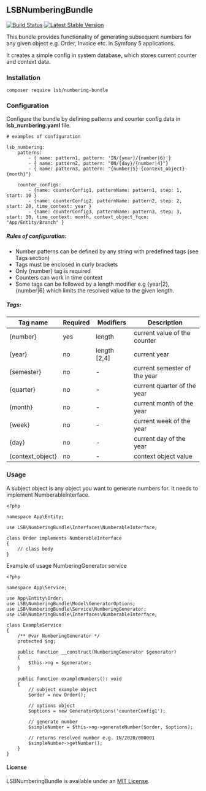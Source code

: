 LSBNumberingBundle
------------------

[![Build Status](https://travis-ci.com/LSBDataWeFeelIT/LSBNumberingBundle.svg?branch=master)](https://travis-ci.com/LSBDataWeFeelIT/LSBNumberingBundle) [![Latest Stable Version](https://poser.pugx.org/lsb/numbering-bundle/v/stable)](https://packagist.org/packages/lsb/numbering-bundle)

This bundle provides functionality of generating subsequent numbers for any given object e.g. Order, Invoice etc. in Symfony 5 applications.
 
It creates a simple config in system database, which stores current counter and context data.


### Installation

```
composer require lsb/numbering-bundle
```

### Configuration
Configure the bundle by defining patterns and counter config data in **lsb_numbering.yaml** file.
```
# examples of configuration

lsb_numbering:
    patterns:
        - { name: pattern1, pattern: 'IN/{year}/{number|6}'}
        - { name: pattern2, pattern: "ON/{day}/{number|4}"}
        - { name: pattern3, pattern: "{number|5}-{context_object}-{month}"}

    counter_configs:
        - {name: counterConfig1, patternName: pattern1, step: 1, start: 10 }
        - {name: counterConfig2, patternName: pattern2, step: 2, start: 20, time_context: year }
        - {name: counterConfig3, patternName: pattern3, step: 3, start: 30, time_context: month, context_object_fqcn: "App/Entity/Branch" }

```
##### Rules of configuration:
* Number patterns can be defined by any string with predefined tags (see Tags section)
* Tags must be enclosed in curly brackets
* Only {number} tag is required
* Counters can work in time context
* Some tags can be followed by a length modifier e.g {year|2}, {number|6} which limits the resolved value to the given length.


##### Tags:
| Tag name | Required | Modifiers | Description |
| ------------- | ------------- | ------------- | ------------ |
| {number}  | yes | length | current value of the counter   |
| {year}  | no | length [2,4] | current year |
| {semester}  | no | - | current semester of the year   |
| {quarter}  | no | - | current quarter of the year   |
| {month}  | no | - | current month of the year  |
| {week}  | no | - | current week of the year   |
| {day}  | no | - | current day of the year  |
| {context_object}  | no | - | context object value  |


### Usage
A subject object is any object you want to generate numbers for. It needs to implement NumberableInterface.

```
<?php

namespace App\Entity;

use LSB\NumberingBundle\Interfaces\NumberableInterface;

class Order implements NumberableInterface
{
    // class body
}
```

Example of usage NumberingGenerator service
```
<?php

namespace App\Service;

use App\Entity\Order;
use LSB\NumberingBundle\Model\GeneratorOptions;
use LSB\NumberingBundle\Service\NumberingGenerator;
use LSB\NumberingBundle\Interfaces\NumberableInterface;

class ExampleService
{
    /** @var NumberingGenerator */
    protected $ng;

    public function __construct(NumberingGenerator $generator)
    {
        $this->ng = $generator;
    }

    public function exampleNumbers(): void
    {
        // subject example object
        $order = new Order();

        // options object
        $options = new GeneratorOptions('counterConfig1');

        // generate number
        $simpleNumber = $this->ng->generateNumber($order, $options);

        // returns resolved number e.g. IN/2020/000001
        $simpleNumber->getNumber(); 
    }
}
```

#### License

LSBNumberingBundle is available under an [MIT License](https://github.com/LSBDataWeFeelIT/LSBNumberingBundle/blob/master/LICENSE).

